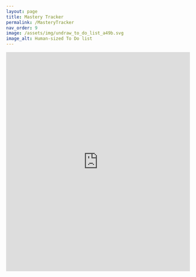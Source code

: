 ```yaml
---
layout: page
title: Mastery Tracker 
permalink: /MasteryTracker
nav_order: 9
image: /assets/img/undraw_to_do_list_a49b.svg
image_alt: Human-sized To Do list
---
```




<iframe style="border: 0; width:100%; height: 600px; overflow: auto;" src="https://docs.google.com/spreadsheets/d/e/2PACX-1vStFlq9mNV5siKoRkSTNdduKyAEMveNqA3ENdgAriSeA7SE-oj3qrCbMZuGvc7JYYG5proo5pCSnDin/pubhtml?gid=70463780&amp;single=true&amp;widget=true&amp;headers=false"></iframe>